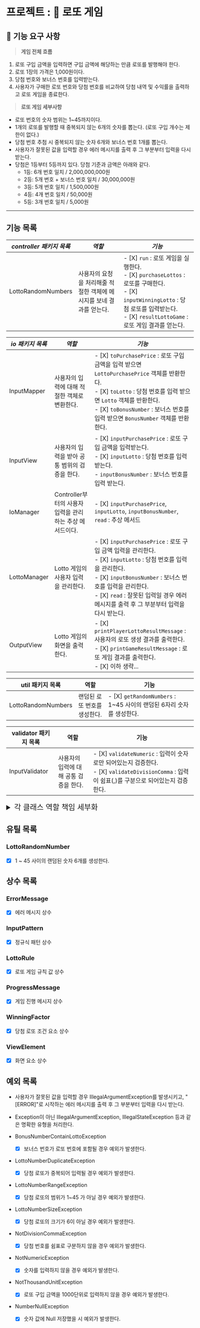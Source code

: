 # 프로젝트 : 🎲 로또 게임

## 🚀 기능 요구 사항

> **게임 전체 흐름**

1. 로또 구입 금액을 입력하면 구입 금액에 해당하는 만큼 로또를 발행해야 한다.
2. 로또 1장의 가격은 1,000원이다.
3. 당첨 번호와 보너스 번호를 입력받는다.
4. 사용자가 구매한 로또 번호와 당첨 번호를 비교하여 당첨 내역 및 수익률을 출력하고 로또 게임을 종료한다.

> **로또 게임 세부사항**

- 로또 번호의 숫자 범위는 1~45까지이다.
- 1개의 로또를 발행할 때 중복되지 않는 6개의 숫자를 뽑는다. (로또 구입 개수는 제한이 없다.)
- 당첨 번호 추첨 시 중복되지 않는 숫자 6개와 보너스 번호 1개를 뽑는다.
- 사용자가 잘못된 값을 입력할 경우 에러 메시지를 출력 후 그 부분부터 입력을 다시 받는다.
- 당첨은 1등부터 5등까지 있다. 당첨 기준과 금액은 아래와 같다.
    - 1등: 6개 번호 일치 / 2,000,000,000원
    - 2등: 5개 번호 + 보너스 번호 일치 / 30,000,000원
    - 3등: 5개 번호 일치 / 1,500,000원
    - 4등: 4개 번호 일치 / 50,000원
    - 5등: 3개 번호 일치 / 5,000원

<hr>

## 기능 목록

| _**controller 패키지 목록**_ | _**역할**_                               | _**기능**_                                                                                                                                                     |
|-------------------------|----------------------------------------|--------------------------------------------------------------------------------------------------------------------------------------------------------------|
| LottoRandomNumbers      | 사용자의 요청을 처리해줄 적절한 객체에 메시지를 보네 결과를 얻는다. | - [X] `run` : 로또 게임을 실행한다. <br>- [X] `purchaseLottos` : 로또를 구매한다. <br>- [X] `inputWinningLotto` : 당첨 로또를 입력받는다. <br>- [X] `resultLottoGame` : 로또 게임 결과를 얻는다. |


| **_io 패키지 목록_** | **_역할_**                             | **_기능_**                                                                                                                                                                                                 |
|-----------------|--------------------------------------|----------------------------------------------------------------------------------------------------------------------------------------------------------------------------------------------------------|
| InputMapper     | 사용자의 입력에 대해 적절한 객체로 변환한다.            | - [X] `toPurchasePrice` : 로또 구입 금액을 입력 받으면 `LottoPurchasePrice` 객체를 반환한다.<br>- [X] `toLotto` :  당첨 번호를 입력 받으면 `Lotto` 객체를 반환한다.<br>- [X] `toBonusNumber` : 보너스 번호를 입력 받으면 `BonusNumber` 객체를 반환한다.        |
| InputView       | 사용자의 입력을 받아 공통 범위의 검증을 한다.           | - [X] `inputPurchasePrice` : 로또 구입 금액을 입력받는다. <br>- [X] `inputLotto` : 당첨 번호를 입력 받는다. <br>- `inputBonusNumber` : 보너스 번호를 입력 받는다.                                                                         |
| IoManager       | Controller부터의 사용자 입력을 관리하는 추상 메서드이다. | - [X] `inputPurchasePrice`, `inputLotto`, `inputBonusNumber`, `read` : 추상 메서드                                                                                                                            |
| LottoManager    | Lotto 게임의 사용자 입력을 관리한다.              | - [X] `inputPurchasePrice` : 로또 구입 금액 입력을 관리한다. <br>- [X] `inputLotto` : 당첨 번호를 입력을 관리한다. <br>- [X] `inputBonusNumber` : 보너스 번호를 입력을 관리한다. <br>- [X] `read` : 잘못된 입력일 경우 에러 메시지를 출력 후 그 부분부터 입력을 다시 받는다. |
| OutputView      | Lotto 게임의 화면을 출력한다.                  | - [X] `printPlayerLottoResultMessage` : 사용자의 로또 생셩 결과를 출력한다. <br>- [X] `printGameResultMessage` : 로또 게임 결과를 출력한다. <br>- [X] 이하 생략...                                                                     |

| util 패키지 목록        | 역할               | 기능                                                    |
|--------------------|------------------|-------------------------------------------------------|
| LottoRandomNumbers | 랜덤된 로또 번호를 생성한다. | - [X] `getRandomNumbers` : 1~45 사이의 랜덤된 6자리 숫자를 생성한다. |

| validator 패키지 목록 | 역할                     | 기능                                                                                                             |
|------------------|------------------------|----------------------------------------------------------------------------------------------------------------|
| InputValidator   | 사용자의 입력에 대해 공통 검증을 한다. | - [X] `validateNumeric` : 입력이 숫자로만 되어있는지 검증한다. <br>- [X] `validateDivisionComma` : 입력이 쉼표(,)를 구분으로 되어있는지 검증한다. |

<details>
	<summary style="font-size: 20px;">각 클래스 역할 책임 세부화</summary>
  	<div markdown="1"> 

### LottoController

- [x] 로또 게임을 시작한다.
    - [x] 로또를 구매한다.
    - [x] 당첨 로또를 입력한다.
    - [x] 당첨 통계 결과를 확인한다.

### BonusNumber

- [x] 보너스 번호를 저장한다.
    - [x] 당첨 로또 번호에 포함되어 있는지 검증한다.
    - [x] 로또 번호 범위(1~45)에 포함되어 있는지 검증한다.

### Lotto

- [x] 당첨 로또 번호를 저장한다.
    - [x] 로또 번호가 6개의 숫자인지 검증한다.
    - [x] 로또 번호 범위(1~45)에 포함되어 있는지 검증한다.
    - [x] 로또 번호를 중복하여 저장되는지 검증한다.

### LottoStatistics

- [x] 로또 당첨 내역에 따라 통계 계산한다.
    - [x] 총 당첨 금액을 계산한다.

### TotalRate

- [x] 수익률을 계산한다.

### Number

- [x] 로또의 번호를 저장한다.
    - [x] 번호가 NULL이라면 값을 가져올 수 없다.

### Numbers

- [x] 생성된 각 로또를 저장한다.
    - [x] 각 로또들은 오름차순으로 정렬한다.
    - [x] 당첨 로또 번호와 몇 개가 일치하는지 반환한다.
    - [x] 보너스 번호가 일치하는지 판별한다.

### PlayerLottoNumbers

- [x] 로또 구입 금액 만큼 생성된 로또들을 저장한다.
    - [x] 로또 구입 가격을 반환한다.

### PurchasePrice

- [x] 로또 구입 금액을 저장한다.
    - [x] 로또 구입 금액은 1000원 단위어야 한다.
    - [x] 로또 구입 개수를 반환한다.

### WinningLotto

- [x] 당첨 로또 + 보너스 번호로 구성된다.
    - [x] 당첨 로또를 반환한다.
    - [x] 보너스 번호를 반환한다.

### PlayerLottosFormatter

- [x] 생성된 로또들을 출력 형태에 맞게 전달해준다.

### GameResultFormatter

- [x] 로또 통계 내역을 출력 형태에 맞게 전달해준다.

### LottoFactory

- [x] 로또 게임 객체들의 의존성을 주입시켜준다.
    - [x] 싱글톤 패턴으로 LottoFactory 객체를 생성한다.

### LottoIoManager

- [x] 로또 구입 금액 입력 요청을 관리한다.
    - [x] 당첨 로또 번호 입력 요청을 관리한다.
    - [x] 보너스 번호 입력 요청을 관리한다.
    - [x] 사용자가 잘못된 값을 입력할 경우 그 부분부터 다시 입력한다.

### InputMapper

- [x] 로또 구입 금액을 입력 받으면 LottoPurchasePrice 객체를 반환한다.
    - [x] 당첨 번호를 입력 받으면 Lotto 객체를 반환한다.
    - [x] 보너스 번호를 입력 받으면 BonusNumber 객체를 반환한다.

### InputView

- [x] 로또 구입 금액을 입력한다.
    - [x] 구입 금액은 1,000원 단위다.
    - [x] 당첨 번호를 입력한다.
        - [x] 번호는 쉼표(,)를 기준으로 구분한다.
    - [x] 보너스 번호를 입력한다.
        - [x] 당첨 번호에 포함되지 않고 1 ~ 45 사이의 숫자이다.

### IoManager

- [x] 로또 게임 서비스 입력 메서드 추상화

### OutputView

- [x] 구입한 로또들을 형식에 맞게 출력한다.
    - [x] 싱글톤 패턴으로 적용

### InputValidator

- [x] 숫자를 입력했는지 검증한다.
    - [x] 쉼표를 기준으로 입력하였는지 검증한다.

        </div>

</details>

## 유틸 목록

### LottoRandomNumber

- [x] 1 ~ 45 사이의 랜덤된 숫자 6개를 생성한다.

## 상수 목록

### ErrorMessage

- [x] 에러 메시지 상수

### InputPattern

- [x] 정규식 패턴 상수

### LottoRule

- [x] 로또 게임 규칙 값 상수

### ProgressMessage

- [x] 게임 진행 메시지 상수

### WinningFactor

- [x] 당첨 로또 조건 요소 상수

### ViewElement

- [x] 화면 요소 상수

## 예외 목록

- 사용자가 잘못된 값을 입력할 경우 IllegalArgumentException를 발생시키고, "[ERROR]"로 시작하는 에러 메시지를 출력 후 그 부분부터 입력을 다시 받는다.
- Exception이 아닌 IllegalArgumentException, IllegalStateException 등과 같은 명확한 유형을 처리한다.

- BonusNumberContainLottoException
    - [x] 보너스 번호가 로또 번호에 포함될 경우 예외가 발생한다.
- LottoNumberDuplicateException
    - [x] 당첨 로또가 중복되어 입력될 경우 예외가 발생한다.
- LottoNumberRangeException
    - [x] 당첨 로또의 범위가 1~45 가 아닐 경우 예외가 발생한다.
- LottoNumberSizeException
    - [x] 당첨 로또의 크기가 6이 아닐 경우 예외가 발생한다.
- NotDivisionCommaException
    - [x] 당첨 번호를 쉼표로 구분하지 않을 경우 예외가 발생한다.
- NotNumericException
    - [x] 숫자를 입력하지 않을 경우 예외가 발생한다.
- NotThousandUnitException
    - [x] 로또 구입 금액을 1000단위로 입력하지 않을 경우 예외가 발생한다.
- NumberNullException
    - [x] 숫자 값에 Null 저장했을 시 예외가 발생한다.